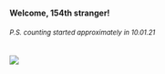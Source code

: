 #### Welcome, 154th stranger!

###### <sup>P.S. counting started approximately in 10.01.21</sup>

<img src="https://kraftwerk28.pp.ua/vcnt.png"></img>
